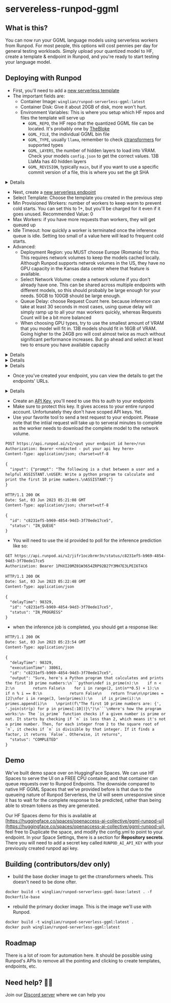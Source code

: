 # servereless-runpod-ggml

## What is this?

You can now run your GGML language models using serverless workers from Runpod. For most people, this options will cost pennies per day
for general testing workloads. Simply upload your quantized model to HF, create a template & endpoint in Runpod, and 
you're ready to start testing your language model.

## Deploying with Runpod

- First, you'll need to add a [new serverless template](https://www.runpod.io/console/serverless/user/templates)
- The important fields are:
  - Container Image: `winglian/runpod-serverless-ggml:latest` 
  - Container Disk: Give it about 20GB of disk, more won't hurt.
  - Environment Variables: This is where you setup which HF repos and files the template will serve up
    - `GGML_REPO`, the HF repo that the quantized GGML file can be located. It's probably one by [TheBloke](https://huggingface.co/TheBloke)
    - `GGML_FILE`, the individual GGML bin file
    - `GGML_TYPE`, usually `llama`, remember to check [ctransformers](https://github.com/marella/ctransformers#supported-models) for supported types
    - `GGML_LAYERS`, the number of hidden layers to load into VRAM. Check your models `config.json` to get the correct values. 13B LlaMa has 40 hidden layers
    - `GGML_REVISION`, typically `main`, but if you want to use a specific commit version of a file, this is where you set the git SHA
<details>
![configure template](static/configure-template.png)
</details>

- Next, create a [new serverless endpoint](https://www.runpod.io/console/serverless/user/endpoints)
- Select Template: Choose the template you created in the previous step
- Min Provisioned Workers: number of workers to keep warm to prevent cold starts. You can set this to 1+, but you'll be charged for it even if it goes unused. Recommended Value: 0
- Max Workers: if you have more requests than workers, they will get queued up
- Idle Timeout: how quickly a worker is terminated once the inference queue is idle. Setting too small of a value here will lead to frequent cold starts. 
- Advanced:
  - Deployment Region: you MUST choose Europe (Romania) for this. This requires network volumes to keep the models cached locally. Although Runpod supports netwrok volumes in the US, they have no GPU capacity in the Kansas data center where that feature is available.
  - Select Network Volume: create a network volume if you don't already have one. This can be shared across multiple endpoints with different models, so this should probably be large enough for your needs. 50GB to 100GB should be large enough.
  - Queue Delay: choose Request Count here. because inference can take at least 30 seconds in most cases, using queue delay will simply ramp up to all your max workers quickly, whereas Requests Count will be a bit more balanced
  - When choosing GPU types, try to use the smallest amount of VRAM that you model will fit in. 13B models should fit in 16GB of VRAM. Going higher to the 24GB pro will cost almost twice as much without significant performance increases. But go ahead and select at least two to ensure you have available capacity

<details>
    ![create endpoint](static/create-endpoint.png)
</details>
<details>
    ![configure volumes](static/configure-volumes.png)
</details>
<details>
    ![configure gpus](static/configure-gpus.png)
</details>

- Once you've created your endpoint, you can view the details to get the endpoints' URLs.
<details>
    ![endpoint details](static/endpoint-urls.png)
</details>

- Create an [API Key](https://www.runpod.io/console/serverless/user/settings), you'll need to use this to auth to your endpoints
- Make sure to protect this key. It gives access to your entire runpod account. Unfortunately they don't have scoped API keys. Yet.
- Use your favorite tool to send a test request to your endpoint. Please note that the intiial request will take up to serveral minutes to complete as the worker needs to download the complete model to the network volume.

```http request
POST https://api.runpod.ai/v2/<put your endpoint id here>/run
Authorization: Bearer <redacted - put your api key here>
Content-Type: application/json; charset=utf-8

{
  "input": {"prompt": "The following is a chat between a user and a helpful ASSISTANT.\nUSER: Write a python program to calculate and print the first 10 prime numbers.\nASSISTANT:"}
}

HTTP/1.1 200 OK
Date: Sat, 03 Jun 2023 05:21:08 GMT
Content-Type: application/json; charset=utf-8

{
  "id": "c8231ef5-b969-4854-94d3-3f70ede17ce5",
  "status": "IN_QUEUE"
}
```

- You will need to use the id provided to poll for the inference prediction like so:
```http request
GET https://api.runpod.ai/v2/jifr1oczbrmr3n/status/c8231ef5-b969-4854-94d3-3f70ede17ce5
Authorization: Bearer 1PHXI20MZ01W3654ZRP92B27Y3MH7E3LPEI6T4C6

HTTP/1.1 200 OK
Date: Sat, 03 Jun 2023 05:22:48 GMT
Content-Type: application/json

{
  "delayTime": 98329,
  "id": "c8231ef5-b969-4854-94d3-3f70ede17ce5",
  "status": "IN_PROGRESS"
}
```

- when the inference job is completed, you should get a response like:
```http request
HTTP/1.1 200 OK
Date: Sat, 03 Jun 2023 05:23:54 GMT
Content-Type: application/json

{
  "delayTime": 98329,
  "executionTime": 38061,
  "id": "c8231ef5-b969-4854-94d3-3f70ede17ce5",
  "output": "Sure, here's a Python program that calculates and prints the first 10 prime numbers:\n```python\ndef is_prime(n):\n    if n < 2:\n        return False\n    for i in range(2, int(n**0.5) + 1):\n        if n % i == 0:\n            return False\n    return True\n\nprimes = [2]\nfor i in range(3, len(primes)):\n    if is_prime(i):\n        primes.append(i)\n    \nprint(f\"The first 10 prime numbers are: {', '.join(str(p) for p in primes[:10])}\")\n```\nHere's how the program works:\n- The `is_prime` function checks if a given number is prime or not. It starts by checking if `n` is less than 2, which means it's not a prime number. Then, for each integer from 2 to the square root of `n`, it checks if `n` is divisible by that integer. If it finds a factor, it returns `False`. Otherwise, it returns",
  "status": "COMPLETED"
}
```

## Demo

We've built demo space over on HuggingFace Spaces. We can use HF Spaces to serve the UI on a FREE CPU container, and 
that container can queue requests over to Runpod Endpoints. The downside compared to native HF GGML Spaces that we've 
provided before is that due to the queueing nature of Runpod Serverless, the UI will seem unresponsive since it has to 
wait for the complete response to be predicted, rather than being able to stream tokens as they are generated.

Our HF Spaces demo for this is available at [https://huggingface.co/spaces/openaccess-ai-collective/ggml-runpod-ui](https://huggingface.co/spaces/openaccess-ai-collective/ggml-runpod-ui),
feel free to Duplicate the space, and modify the config.yml to point to your endpoint. In your Space Settings,
there is a section for **Repository secrets**. There you will need to add a secret key called `RUNPOD_AI_API_KEY` 
with your previously created runpod api key.


## Building (contributors/dev only)

- build the base docker image to get the ctransformers wheels. This doesn't need to be done ofter. 
```shell
docker build -t winglian/runpod-serverless-ggml-base:latest . -f Dockerfile-base
```


- rebuild the primary docker image. This is the image we'll use with Runpod.
```shell
docker build -t winglian/runpod-serverless-ggml:latest .
docker push winglian/runpod-serverless-ggml:latest
``` 

## Roadmap

There is a lot of room for automation here. It should be possible using Runpod's APIs to remove all the pointing and clicking 
to create templates, endpoints, etc.

## Need help? 🙋‍♂️

Join our [Discord server](https://discord.gg/HhrNrHJPRb) where we can help you
